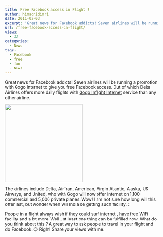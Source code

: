 ```yaml
---
title: Free Facebook access in Flight !
author: himadridimri
date: 2011-02-03
excerpt: 'Great news for Facebook addicts! Seven airlines will be running a promotion with Gogo internet to provide you with free Facebook access. '
url: /free-facebook-access-in-flight/
views:
  - 33
categories:
  - News
tags:
  - Facebook
  - free
  - fun
  - News
---
```

Great news for Facebook addicts! Seven airlines will be running a promotion with Gogo internet to give you free Facebook access. Out of which Delta Airlines offers more daily flights with <a href="http://www.gogoinflight.com/" onclick="_gaq.push(['_trackEvent', 'outbound-article', 'http://www.gogoinflight.com/', 'Gogo Inflight Internet']);" rel="nofollow">Gogo Inflight Internet</a> service than any other airline.

[<img class="alignnone size-full wp-image-5533" src="http://cdn.devilsworkshop.org/files/2011/02/facebook.png" alt="" width="256" height="256" />][1]

The airlines include Delta, AirTran, American, Virgin Atlantic, Alaska, US Airways, and United, who with Gogo will now offer internet on 1,100 commercial and 5,000 private planes. Wow! I am not sure how long will this offer last, but wonder when will India be getting such facility. <img src="http://devilsworkshop.org/wp-includes/images/smilies/simple-smile.png" alt=":)" class="wp-smiley" style="height: 1em; max-height: 1em;" />

People in a flight always wish if they could surf internet , have free WiFi facility and a lot more. Well , at least one thing can be fulfilled now. What do you think about this ? A great way to ask people to travel in your flight and do Facebook. 😉 Right! Share your views with me.

 [1]: http://cdn.devilsworkshop.org/files/2011/02/facebook.png
